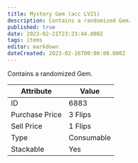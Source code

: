 ```yaml
---
title: Mystery Gem (acc LV21)
description: Contains a randomized Gem.
published: true
date: 2023-02-21T23:23:44.000Z
tags: items
editor: markdown
dateCreated: 2023-02-16T00:00:00.000Z
---
```


Contains a randomized Gem.

|Attribute|Value|
|-|-|
|ID|6883|
|Purchase Price|3 Flips|
|Sell Price|1 Flips|
|Type|Consumable|
|Stackable|Yes|

